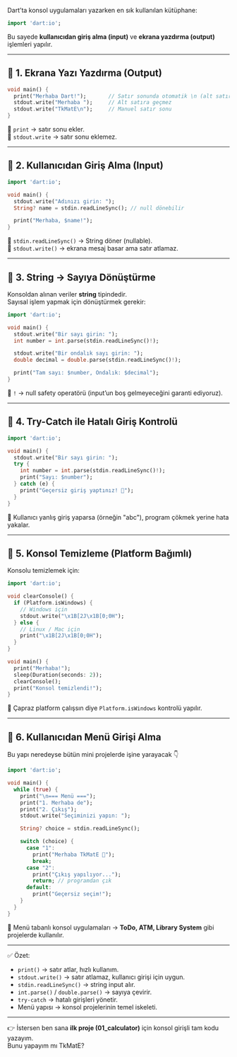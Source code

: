 
Dart’ta konsol uygulamaları yazarken en sık kullanılan kütüphane:

```dart
import 'dart:io';
```

Bu sayede **kullanıcıdan giriş alma (input)** ve **ekrana yazdırma (output)** işlemleri yapılır.

---

## 🔹 1. Ekrana Yazı Yazdırma (Output)

```dart
void main() {
  print("Merhaba Dart!");       // Satır sonunda otomatik \n (alt satıra geçer)
  stdout.write("Merhaba ");     // Alt satıra geçmez
  stdout.write("TkMatE\n");     // Manuel satır sonu
}
```

📌 `print` → satır sonu ekler.  
📌 `stdout.write` → satır sonu eklemez.

---

## 🔹 2. Kullanıcıdan Giriş Alma (Input)

```dart
import 'dart:io';

void main() {
  stdout.write("Adınızı girin: ");
  String? name = stdin.readLineSync(); // null dönebilir

  print("Merhaba, $name!");
}
```

📌 `stdin.readLineSync()` → String döner (nullable).  
📌 `stdout.write()` → ekrana mesaj basar ama satır atlamaz.

---

## 🔹 3. String → Sayıya Dönüştürme

Konsoldan alınan veriler **string** tipindedir.  
Sayısal işlem yapmak için dönüştürmek gerekir:

```dart
import 'dart:io';

void main() {
  stdout.write("Bir sayı girin: ");
  int number = int.parse(stdin.readLineSync()!);

  stdout.write("Bir ondalık sayı girin: ");
  double decimal = double.parse(stdin.readLineSync()!);

  print("Tam sayı: $number, Ondalık: $decimal");
}
```

📌 `!` → null safety operatörü (input’un boş gelmeyeceğini garanti ediyoruz).

---

## 🔹 4. Try-Catch ile Hatalı Giriş Kontrolü

```dart
import 'dart:io';

void main() {
  stdout.write("Bir sayı girin: ");
  try {
    int number = int.parse(stdin.readLineSync()!);
    print("Sayı: $number");
  } catch (e) {
    print("Geçersiz giriş yaptınız! 🚨");
  }
}
```

📌 Kullanıcı yanlış giriş yaparsa (örneğin "abc"), program çökmek yerine hata yakalar.

---

## 🔹 5. Konsol Temizleme (Platform Bağımlı)

Konsolu temizlemek için:

```dart
import 'dart:io';

void clearConsole() {
  if (Platform.isWindows) {
    // Windows için
    stdout.write("\x1B[2J\x1B[0;0H");
  } else {
    // Linux / Mac için
    print("\x1B[2J\x1B[0;0H");
  }
}

void main() {
  print("Merhaba!");
  sleep(Duration(seconds: 2));
  clearConsole();
  print("Konsol temizlendi!");
}
```

📌 Çapraz platform çalışsın diye `Platform.isWindows` kontrolü yapılır.

---

## 🔹 6. Kullanıcıdan Menü Girişi Alma

Bu yapı neredeyse bütün mini projelerde işine yarayacak 👇

```dart
import 'dart:io';

void main() {
  while (true) {
    print("\n=== Menü ===");
    print("1. Merhaba de");
    print("2. Çıkış");
    stdout.write("Seçiminizi yapın: ");

    String? choice = stdin.readLineSync();

    switch (choice) {
      case "1":
        print("Merhaba TkMatE 👋");
        break;
      case "2":
        print("Çıkış yapılıyor...");
        return; // programdan çık
      default:
        print("Geçersiz seçim!");
    }
  }
}
```

📌 Menü tabanlı konsol uygulamaları → **ToDo, ATM, Library System** gibi projelerde kullanılır.

---

✅ Özet:

- `print()` → satır atlar, hızlı kullanım.
- `stdout.write()` → satır atlamaz, kullanıcı girişi için uygun.
- `stdin.readLineSync()` → string input alır.
- `int.parse()` / `double.parse()` → sayıya çevirir.
- `try-catch` → hatalı girişleri yönetir.
- Menü yapısı → konsol projelerinin temel iskeleti.

---

👉 İstersen ben sana **ilk proje (01_calculator)** için konsol girişli tam kodu yazayım.  
Bunu yapayım mı TkMatE?